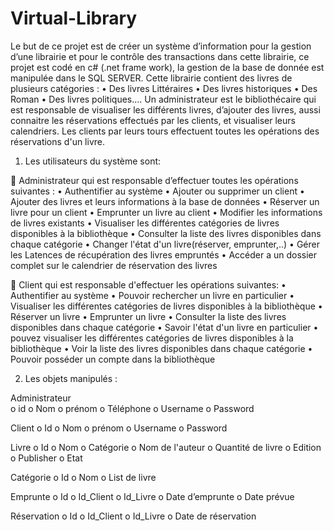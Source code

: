 # Virtual-Library
Le but de ce projet est de créer un système d’information pour la gestion d’une librairie et  pour le contrôle des transactions dans cette librairie, ce projet est codé en c# (.net frame work), la gestion de la base de donnée est manipulée dans le SQL SERVER.
Cette librairie contient  des livres de plusieurs catégories : 
•	Des livres Littéraires
•	Des livres historiques
•	Des Roman
•	Des livres politiques….
Un administrateur est le bibliothécaire qui est responsable de visualiser les différents livres, d’ajouter des livres, aussi connaitre les réservations effectués  par les clients, et visualiser leurs calendriers. Les clients par  leurs tours effectuent toutes les opérations des réservations d'un livre. 

1. Les utilisateurs du système sont:

	Administrateur qui est responsable d’effectuer toutes les opérations suivantes :
•	Authentifier au système 
•	Ajouter ou supprimer un client
•	Ajouter des livres et leurs informations à la base de données
•	Réserver un livre pour un client 
•	Emprunter un livre au client
•	Modifier les informations de livres existants
•	Visualiser les différentes catégories de livres disponibles à la bibliothèque 
•	Consulter la liste des livres disponibles dans chaque catégorie
•	Changer l'état d'un livre(réserver, emprunter,..)
•	Gérer les Latences de récupération des livres empruntés
•	Accéder a un dossier complet sur le calendrier de réservation des livres



	Client qui est responsable d'effectuer les opérations suivantes:
•	Authentifier au système
•	Pouvoir rechercher un livre en particulier
•	Visualiser les différentes catégories de livres disponibles à la bibliothèque 
•	Réserver un livre
•	Emprunter un livre
•	Consulter la liste des livres disponibles dans chaque catégorie
•	Savoir l'état d'un livre en particulier
•	pouvez visualiser les différentes catégories de livres disponibles à la bibliothèque
•	Voir la liste des livres disponibles dans chaque catégorie
•	Pouvoir posséder un compte dans la bibliothèque

2. Les objets manipulés :

 Administrateur  
o	id
o	Nom
o	prénom
o	Téléphone
o	Username
o	Password

 Client 
o	Id 
o	Nom 
o	prénom
o	Username
o	Password

 Livre
o	Id 
o	Nom
o	Catégorie
o	Nom de l'auteur
o	Quantité de livre
o	Edition
o	Publisher
o	Etat

Catégorie
o	Id 
o	Nom
o	List de livre

 Emprunte
o	Id
o	Id_Client
o	Id_Livre
o	Date d’emprunte
o	Date prévue

 Réservation
o	Id
o	Id_Client
o	Id_Livre
o	Date de réservation
